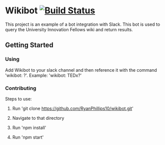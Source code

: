# Wikibot [![Build Status](https://travis-ci.org/RyanPhillips10/WikiBot.svg?branch=master)](https://travis-ci.org/RyanPhillips10/WikiBot)

This project is an example of a bot integration with Slack. This bot is used to query the University Innovation Fellows wiki and return results.

## Getting Started

### Using

Add Wikibot to your slack channel and then reference it with the command 'wikibot: <query>?'. Example: 'wikibot: TEDx?'

### Contributing

Steps to use:

1. Run 'git clone https://github.com/RyanPhillips10/wikibot.git'

2. Navigate to that directory

3. Run 'npm install'

4. Run 'npm start'


